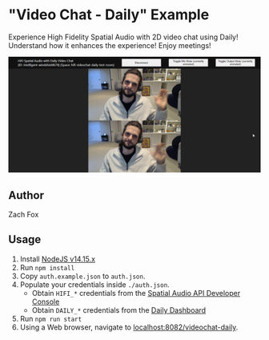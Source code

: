 # "Video Chat - Daily" Example
Experience High Fidelity Spatial Audio with 2D video chat using Daily! Understand how it enhances the experience! Enjoy meetings!

!["Video Chat - Daily" Example Screenshot](./screenshot.png)

## Author
Zach Fox

## Usage
1. Install [NodeJS v14.15.x](https://nodejs.org/en/)
2. Run `npm install`
3. Copy `auth.example.json` to `auth.json`.
4. Populate your credentials inside `./auth.json`.
    - Obtain `HIFI_*` credentials from the [Spatial Audio API Developer Console](https://account.highfidelity.com/dev/account)
    - Obtain `DAILY_*` credentials from the [Daily Dashboard](https://dashboard.daily.co/)
5. Run `npm run start`
6. Using a Web browser, navigate to [localhost:8082/videochat-daily](http://localhost:8080/videochat-daily).